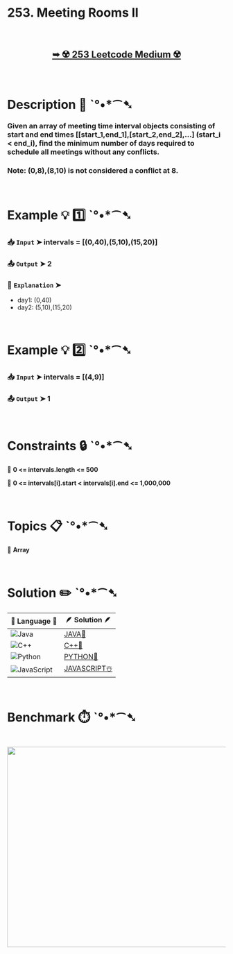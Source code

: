 # 253. Meeting Rooms II

</br>

<h2 align="center"> 

<a href="https://leetcode.com/problems/meeting-rooms-ii/"><strong>➥ ☢️ 253 Leetcode Medium ☢️ </strong></a>
</h2>

</br>

# Description 📜 ˋ°•*⁀➷

### Given an array of meeting time interval objects consisting of start and end times [[start_1,end_1],[start_2,end_2],...] (start_i < end_i), find the minimum number of days required to schedule all meetings without any conflicts.

### Note: (0,8),(8,10) is not considered a conflict at 8.

</br>

# Example 💡 1️⃣ ˋ°•*⁀➷

  ### 📥 `Input`  ➤ intervals = [(0,40),(5,10),(15,20)]

  ### 📤 `Output`  ➤ 2

  ### 🔦 `Explanation`  ➤ 

  - day1: (0,40)
  - day2: (5,10),(15,20)

</br>

# Example 💡 2️⃣ ˋ°•*⁀➷

  ### 📥 `Input` ➤  intervals = [(4,9)]

  ### 📤 `Output`  ➤ 1

</br>

# Constraints 🔒 ˋ°•*⁀➷

🔹 **0 <= intervals.length <= 500** </br>

🔹 **0 <= intervals[i].start < intervals[i].end <= 1,000,000** </br>

</br>

# Topics 📋 ˋ°•*⁀➷

🔸 **Array**  </br>

</br>

# Solution ✏️ ˋ°•*⁀➷

| 📒 Language 📒  | 🪶 Solution 🪶 |
| ------------- | ------------- |
|  ![Java](https://img.shields.io/badge/java-%23ED8B00.svg?style=for-the-badge&logo=openjdk&logoColor=white)  | [JAVA🍁]() |
|  ![C++](https://img.shields.io/badge/c++-%2300599C.svg?style=for-the-badge&logo=c%2B%2B&logoColor=white)  | [C++🎲]()  |
|  ![Python](https://img.shields.io/badge/python-3670A0?style=for-the-badge&logo=python&logoColor=ffdd54)    | [PYTHON🍰]() |
| ![JavaScript](https://img.shields.io/badge/javascript-%23323330.svg?style=for-the-badge&logo=javascript&logoColor=%23F7DF1E)   | [JAVASCRIPT☃️]() |

</br>

# Benchmark ⏱️ ˋ°•*⁀➷

<h1  align="center" >

<img src ="https://github.com/user-attachments/assets/" width = "700px" height="462px" />

</h1>
